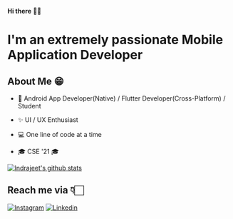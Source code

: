 **Hi there** 👋🏻

# I'm an extremely passionate Mobile Application Developer

## About Me 😁
* 📱 Android App Developer(Native) / Flutter Developer(Cross-Platform) / Student

* ✨ UI / UX Enthusiast

* 💻 One line of code at a time

* 🎓 CSE '21 🎓

[![Indrajeet's github stats](https://github-readme-stats.vercel.app/api?username=lokesh2021&count_private=true&include_all_commits=true&theme=radical)](https://google.com)


## Reach me via 👇🏻

[![Instagram](https://raw.githubusercontent.com/Shubham0812/Test-Angular/master/docs/insta.png)](https://www.instagram.com/the_f1_addict/) [![Linkedin](https://raw.githubusercontent.com/Shubham0812/Test-Angular/master/docs/linkedin.png)](https://www.linkedin.com/in/lokeshbm/)
